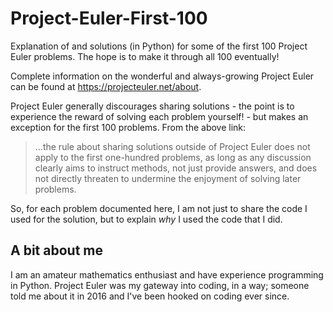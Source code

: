 # Project-Euler-First-100

Explanation of and solutions (in Python) for some of the first 100 Project Euler problems.  The hope is to make it through all 100 eventually!

Complete information on the wonderful and always-growing Project Euler can be found at https://projecteuler.net/about.

Project Euler generally discourages sharing solutions - the point is to experience the reward of solving each problem yourself! - but makes an exception for the first 100 problems.  From the above link:

>...the rule about sharing solutions outside of Project Euler does not apply to the first one-hundred problems, as long as any discussion clearly aims to instruct methods, not just provide answers, and does not directly threaten to undermine the enjoyment of solving later problems.
>
 
So, for each problem documented here, I am not just to share the code I used for the solution, but to explain _why_ I used the code that I did.

## A bit about me

I am an amateur mathematics enthusiast and have experience programming in Python.  Project Euler was my gateway into coding, in a way; someone told me about it in 2016 and I've been hooked on coding ever since.  

